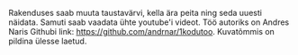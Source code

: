 Rakenduses saab muuta taustavärvi, kella ära peita ning seda uuesti näidata. Samuti saab vaadata ühte youtube'i videot. 
Töö autoriks on Andres Naris
Githubi link: https://github.com/andrnar/1kodutoo. Kuvatõmmis on pildina ülesse laetud.
